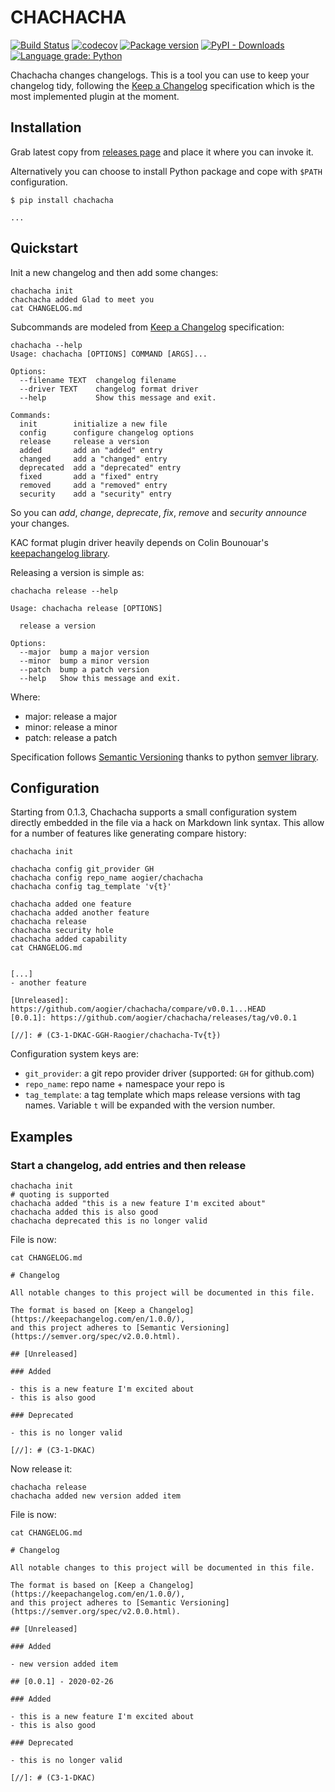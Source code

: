 # CHACHACHA

[![Build Status](https://travis-ci.org/aogier/chachacha.svg?branch=master)](https://travis-ci.org/aogier/chachacha)
[![codecov](https://codecov.io/gh/aogier/chachacha/branch/master/graph/badge.svg)](https://codecov.io/gh/aogier/chachacha)
[![Package version](https://badge.fury.io/py/chachacha.svg)](https://pypi.org/project/chachacha)
[![PyPI - Downloads](https://img.shields.io/pypi/dm/chachacha?logo=python&logoColor=%235F9)](https://pypi.org/project/chachacha)
[![Language grade: Python](https://img.shields.io/lgtm/grade/python/g/aogier/chachacha.svg?logo=lgtm&logoWidth=18)](https://lgtm.com/projects/g/aogier/chachacha/context:python)

Chachacha changes changelogs. This is a tool you can use to keep your changelog tidy,
following the [Keep a Changelog](https://keepachangelog.com/en/1.0.0/)
specification which is the most implemented plugin at the moment.

## Installation

Grab latest copy from [releases page](https://github.com/aogier/chachacha/releases)
and place it where you can invoke it.

Alternatively you can choose to install Python package and cope with `$PATH` configuration.

```console
$ pip install chachacha

...
```

## Quickstart

Init a new changelog and then add some changes:

```shell
chachacha init
chachacha added Glad to meet you
cat CHANGELOG.md
```

Subcommands are modeled from [Keep a Changelog](https://keepachangelog.com/en/1.0.0/)
specification:

```shell
chachacha --help
Usage: chachacha [OPTIONS] COMMAND [ARGS]...

Options:
  --filename TEXT  changelog filename
  --driver TEXT    changelog format driver
  --help           Show this message and exit.

Commands:
  init        initialize a new file
  config      configure changelog options
  release     release a version
  added       add an "added" entry
  changed     add a "changed" entry
  deprecated  add a "deprecated" entry
  fixed       add a "fixed" entry
  removed     add a "removed" entry
  security    add a "security" entry
```

So you can *add*, *change*, *deprecate*, *fix*, *remove* and *security
announce* your changes.

KAC format plugin driver heavily depends on Colin Bounouar's
[keepachangelog library](https://github.com/Colin-b/keepachangelog).

Releasing a version is simple as:

```shell
chachacha release --help

Usage: chachacha release [OPTIONS]

  release a version

Options:
  --major  bump a major version
  --minor  bump a minor version
  --patch  bump a patch version
  --help   Show this message and exit.
```

Where:

* major: release a major
* minor: release a minor
* patch: release a patch

Specification follows [Semantic Versioning](https://semver.org/spec/v2.0.0.html)
thanks to python [semver library](https://python-semver.readthedocs.io/en/latest/).

## Configuration

Starting from 0.1.3, Chachacha supports a small configuration system directly
embedded in the file via a hack on Markdown link syntax. This allow for
a number of features like generating compare history:

```shell
chachacha init

chachacha config git_provider GH
chachacha config repo_name aogier/chachacha
chachacha config tag_template 'v{t}'

chachacha added one feature
chachacha added another feature
chachacha release
chachacha security hole
chachacha added capability
cat CHANGELOG.md


[...]
- another feature

[Unreleased]: https://github.com/aogier/chachacha/compare/v0.0.1...HEAD
[0.0.1]: https://github.com/aogier/chachacha/releases/tag/v0.0.1

[//]: # (C3-1-DKAC-GGH-Raogier/chachacha-Tv{t})
```
Configuration system keys are:

* `git_provider`: a git repo provider driver (supported: `GH` for github.com)
* `repo_name`: repo name + namespace your repo is
* `tag_template`: a tag template which maps release versions with tag names.
  Variable `t` will be expanded with the version number.

## Examples

### Start a changelog, add entries and then release

```shell
chachacha init
# quoting is supported
chachacha added "this is a new feature I'm excited about"
chachacha added this is also good
chachacha deprecated this is no longer valid
```

File is now:

```shell
cat CHANGELOG.md

# Changelog

All notable changes to this project will be documented in this file.

The format is based on [Keep a Changelog](https://keepachangelog.com/en/1.0.0/),
and this project adheres to [Semantic Versioning](https://semver.org/spec/v2.0.0.html).

## [Unreleased]

### Added

- this is a new feature I'm excited about
- this is also good

### Deprecated

- this is no longer valid

[//]: # (C3-1-DKAC)
```

Now release it:

```shell
chachacha release
chachacha added new version added item
```

File is now:

```
cat CHANGELOG.md

# Changelog

All notable changes to this project will be documented in this file.

The format is based on [Keep a Changelog](https://keepachangelog.com/en/1.0.0/),
and this project adheres to [Semantic Versioning](https://semver.org/spec/v2.0.0.html).

## [Unreleased]

### Added

- new version added item

## [0.0.1] - 2020-02-26

### Added

- this is a new feature I'm excited about
- this is also good

### Deprecated

- this is no longer valid

[//]: # (C3-1-DKAC)
```